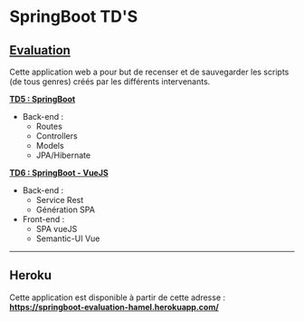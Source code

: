 SpringBoot TD'S
=================

 **[Evaluation](https://github.com/McFlyOL/springboot-tds/tree/evaluation)**
 -----------------
Cette application web a pour but de recenser et de sauvegarder les scripts (de tous genres) créés par les différents intervenants.

 **[TD5 : SpringBoot](https://github.com/McFlyOL/springboot-tds/tree/td5)**

 * Back-end :
   * Routes
   * Controllers
   * Models
   * JPA/Hibernate
 
 **[TD6 : SpringBoot - VueJS]()**

 * Back-end :
   * Service Rest
   * Génération SPA
 * Front-end :
   * SPA vueJS
   * Semantic-UI Vue

 ------------------------
 **Heroku**
 -----------------
 
Cette application est disponible à partir de cette adresse : **https://springboot-evaluation-hamel.herokuapp.com/**
